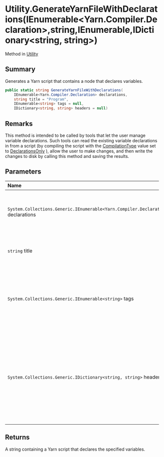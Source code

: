 # Utility.GenerateYarnFileWithDeclarations(IEnumerable<Yarn.Compiler.Declaration>,string,IEnumerable<string>,IDictionary<string, string>)

Method in [Utility](/docs/api/csharp/yarn.compiler.utility.md)

## Summary


Generates a Yarn script that contains a node that declares
variables.


```csharp
public static string GenerateYarnFileWithDeclarations(
    IEnumerable<Yarn.Compiler.Declaration> declarations,
    string title = "Program",
    IEnumerable<string> tags = null,
    IDictionary<string, string> headers = null)
```

## Remarks

This method is intended to be called by tools that let the
user manage variable declarations. Such tools can read the existing
variable declarations in from a script (by compiling the script with
the  <a href="yarn.compiler.compilationjob.compilationtype.md">CompilationType</a>  value set to   <a href="yarn.compiler.compilationjob.type.declarationsonly.md">DeclarationsOnly</a> ), allow the user to
make changes, and then write the changes to disk by calling this
method and saving the results.

## Parameters

|Name|Description|
|:---|:---|
|`System.Collections.Generic.IEnumerable<Yarn.Compiler.Declaration>` declarations|The collection of  <a href="yarn.compiler.declaration.md">Declaration</a>  objects to include in the output.|
|`string` title|The title of the node that should be generated.|
|`System.Collections.Generic.IEnumerable<string>` tags|The collection of tags that should be generated for the node. If this is  <code>null</code> , no tags will be generated.|
|`System.Collections.Generic.IDictionary<string, string>` headers|The collection of additional headers that should be generated for the node. If this is  <code>null</code> , no additional headers will be generated.|

## Returns

A string containing a Yarn script that declares the
specified variables.

